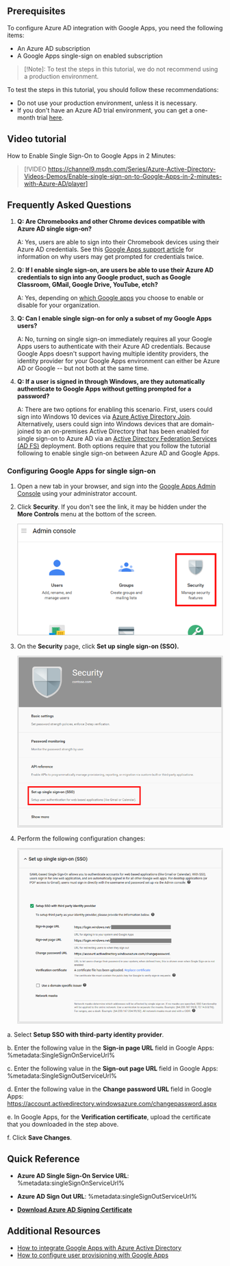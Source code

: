 ## Prerequisites

To configure Azure AD integration with Google Apps, you need the following items:

- An Azure AD subscription
- A Google Apps single-sign on enabled subscription

> [!Note]:
> To test the steps in this tutorial, we do not recommend using a production environment.

To test the steps in this tutorial, you should follow these recommendations:

- Do not use your production environment, unless it is necessary.
- If you don't have an Azure AD trial environment, you can get a one-month trial [here](https://azure.microsoft.com/pricing/free-trial/).

## Video tutorial
How to Enable Single Sign-On to Google Apps in 2 Minutes:

> [!VIDEO https://channel9.msdn.com/Series/Azure-Active-Directory-Videos-Demos/Enable-single-sign-on-to-Google-Apps-in-2-minutes-with-Azure-AD/player]
 
## Frequently Asked Questions
1. **Q: Are Chromebooks and other Chrome devices compatible with Azure AD single sign-on?**
   
    A: Yes, users are able to sign into their Chromebook devices using their Azure AD credentials. See this [Google Apps support article](https://support.google.com/chrome/a/answer/6060880) for information on why users may get prompted for credentials twice.
2. **Q: If I enable single sign-on, are users be able to use their Azure AD credentials to sign into any Google product, such as Google Classroom, GMail, Google Drive, YouTube, etch?**
   
    A: Yes, depending on [which Google apps](https://support.google.com/a/answer/182442?hl=en&ref_topic=1227583) you choose to enable or disable for your organization.
3. **Q: Can I enable single sign-on for only a subset of my Google Apps users?**
   
    A: No, turning on single sign-on immediately requires all your Google Apps users to authenticate with their Azure AD credentials. Because Google Apps doesn't support having multiple identity providers, the identity provider for your Google Apps environment can either be Azure AD or Google -- but not both at the same time.
4. **Q: If a user is signed in through Windows, are they automatically authenticate to Google Apps without getting prompted for a password?**
   
    A: There are two options for enabling this scenario. First, users could sign into Windows 10 devices via [Azure Active Directory Join](active-directory-azureadjoin-overview.md). Alternatively, users could sign into Windows devices that are domain-joined to an on-premises Active Directory that has been enabled for single sign-on to Azure AD via an [Active Directory Federation Services (AD FS)](active-directory-aadconnect-user-signin.md) deployment. Both options require that you follow the tutorial following to enable single sign-on between Azure AD and Google Apps.


### Configuring Google Apps for single sign-on
1. Open a new tab in your browser, and sign into the [Google Apps Admin Console](http://admin.google.com/) using your administrator account.

2. Click **Security**. If you don't see the link, it may be hidden under the **More Controls** menu at the bottom of the screen.
   
    ![Click Security.][10]

3. On the **Security** page, click **Set up single sign-on (SSO).**
   
    ![Click SSO.][11]

4. Perform the following configuration changes:
   
    ![Configure SSO][12]
   
a. Select **Setup SSO with third-party identity provider**. 

b. Enter the following value in the **Sign-in page URL** field in Google Apps: %metadata:SingleSignOnServiceUrl% 

c. Enter the following value in the **Sign-out page URL** field in Google Apps: %metadata:SingleSignOutServiceUrl% 

d. Enter the following value in the **Change password URL** field in Google Apps: https://account.activedirectory.windowsazure.com/changepassword.aspx

e. In Google Apps, for the **Verification certificate**, upload the certificate that you downloaded in the step above. 

f. Click **Save Changes**.

## Quick Reference

* **Azure AD Single Sign-On Service URL**: %metadata:singleSignOnServiceUrl%

* **Azure AD Sign Out URL**: %metadata:singleSignOutServiceUrl%

* **[Download Azure AD Signing Certificate](%metadata:CertificateDownloadRawUrl%)**

[10]: ./media/gapps-security.png
[11]: ./media/security-gapps.png
[12]: ./media/gapps-sso-config.png

## Additional Resources

* [How to integrate Google Apps with Azure Active Directory](active-directory-saas-googleapps-tutorial.md)
* [How to configure user provisioning with Google Apps](active-directory-saas-googleapps-user-provisioning-tutorial.md)